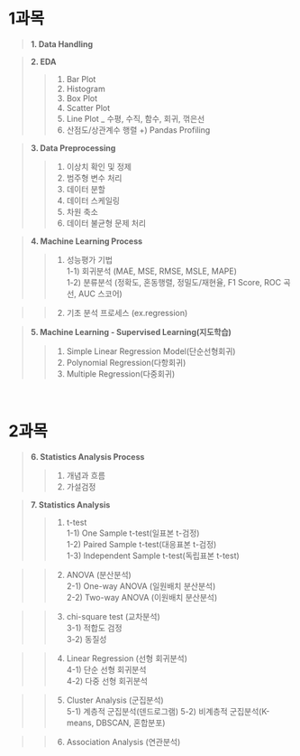 # <b>1과목</b>
> <b>1. Data Handling</b>

> <b>2. EDA</b>
>> 1) Bar Plot
>> 2) Histogram
>> 3) Box Plot
>> 4) Scatter Plot
>> 5) Line Plot _ 수평, 수직, 함수, 회귀, 꺾은선
>> 6) 산점도/상관계수 행렬
>> +) Pandas Profiling

> <b>3. Data Preprocessing</b>
>> 1) 이상치 확인 및 정제
>> 2) 범주형 변수 처리
>> 3) 데이터 분할
>> 4) 데이터 스케일링
>> 5) 차원 축소
>> 6) 데이터 불균형 문제 처리

> <b>4. Machine Learning Process</b>
>> 1) 성능평가 기법  
   1-1) 회귀분석 (MAE, MSE, RMSE, MSLE, MAPE)  
   1-2) 분류분석 (정확도, 혼동행렬, 정밀도/재현율, F1 Score, ROC 곡선, AUC 스코어)  
   
>> 2) 기초 분석 프로세스 (ex.regression)

> <b>5. Machine Learning - Supervised Learning(지도학습)</b>
>> 1) Simple Linear Regression Model(단순선형회귀)
>> 2) Polynomial Regression(다항회귀)
>> 3) Multiple Regression(다중회귀)
  
  <br>
  
# <b>2과목</b>
> <b>6. Statistics Analysis Process</b>
>> 1) 개념과 흐름
>> 2) 가설검정

> <b>7. Statistics Analysis</b>
>> 1) t-test  
   1-1) One Sample t-test(일표본 t-검정)  
   1-2) Paired Sample t-test(대응표본 t-검정)  
   1-3) Independent Sample t-test(독립표본 t-test)  
   
>> 2) ANOVA (분산분석)  
   2-1) One-way ANOVA (일원배치 분산분석)  
   2-2) Two-way ANOVA (이원배치 분산분석)  
   
>> 3) chi-square test (교차분석)  
   3-1) 적합도 검정  
   3-2) 동질성  
   
>> 4) Linear Regression (선형 회귀분석)  
   4-1) 단순 선형 회귀분석  
   4-2) 다중 선형 회귀분석  
   
>> 5) Cluster Analysis (군집분석)  
   5-1) 계층적 군집분석(덴드로그램)
   5-2) 비계층적 군집분석(K-means, DBSCAN, 혼합분포)  
   
>> 6) Association Analysis (연관분석)

